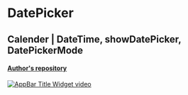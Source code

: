 # DatePicker
## Calender | DateTime, showDatePicker, DatePickerMode
#### [Author's repository](https://github.com/TheTechDesigner/DatePicker)

[![AppBar Title Widget video](https://img.youtube.com/vi/dQ9yw5a5PJA/0.jpg)](https://youtu.be/dQ9yw5a5PJA "DatePicker, Calender | DateTime, showDatePicker, DatePickerMode")
